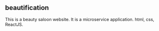 ## beautification
This is a beauty saloon website. 
It is a microservice application.
html, css, ReactJS.
